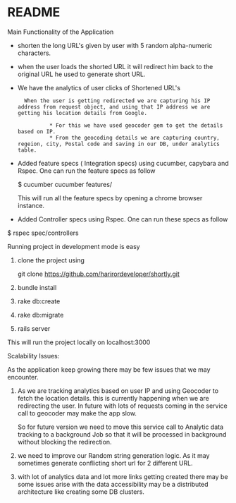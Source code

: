 # README

Main Functionality of the Application

* shorten the long URL's given by user with 5 random alpha-numeric characters.

* when the user loads the shorted URL it will redirect him back to the original URL he used to generate short URL.

* We have the analytics of user clicks of Shortened URL's

		When the user is getting redirected we are capturing his IP address from request object, and using that IP address we are getting his location details from Google.

				* For this we have used geocoder gem to get the details based on IP.
				* From the geocoding details we are capturing country, regeion, city, Postal code and saving in our DB, under analytics table.

* Added feature specs ( Integration specs) using cucumber, capybara and Rspec.
	One can run the feature specs as follow

	$ cucumber cucumber features/

	This will run all the feature specs by opening a chrome browser instance.


*  Added Controller specs using Rspec.
  One can run these specs as follow

  $ rspec spec/controllers


Running project in development mode is easy

1. clone the project using

	git clone https://github.com/harirordeveloper/shortly.git

2. bundle install

3. rake db:create

4. rake db:migrate

5. rails server

This will run the project locally on localhost:3000



Scalability Issues:

As the application keep growing there may be few issues that we may encounter.

1. As we are tracking analytics based on user IP and using Geocoder to fetch the location details.
this is currently happening when we are redirecting the user. In future with lots of requests coming in the service call to geocoder may make the app slow.

   So for future version we need to move this service call to Analytic data tracking to a background Job so that it will be processed in background without blocking the redirection.

2. we need to improve our Random string generation logic. As it may sometimes generate conflicting short url for 2 different URL.

3. with lot of analytics data and lot more links getting created there may be some issues arise with the data accessibility may be a distributed architecture like creating some DB clusters.
